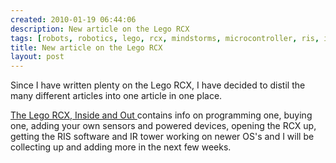 ```yaml
---
created: 2010-01-19 06:44:06
description: New article on the Lego RCX
tags: [robots, robotics, lego, rcx, mindstorms, microcontroller, ris, ir, technic]
title: New article on the Lego RCX
layout: post
---
```

<div class="postbody-content">
 <p>
  Since I have written plenty on the Lego RCX, I have decided to distil the many different articles into one article in one place.
 </p>
 <p>
  <a href="http://www.squidoo.com/collected-info-on-the-lego-rcx" >
   The Lego RCX, Inside and Out
  </a>
  contains info on programming one, buying one, adding your own sensors and powered devices, opening the RCX up, getting the RIS software and IR tower working on newer OS's and I will be collecting up and adding more in the next few weeks.
 </p>
</div>
